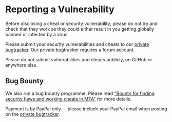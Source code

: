 # Reporting a Vulnerability

Before disclosing a cheat or security vulnerability, please do not try and check that they work
as they could either result in you getting globally banned or infected by a virus.

Please submit your security vulnerabilities and cheats to our [private bugtracker]. Our private bugtracker requires a forum account.

Please do not submit vulnerabilities and cheats publicly, on GitHub or anywhere else.

[private bugtracker]: https://forum.multitheftauto.com/forum/156-private-bugs/

## Bug Bounty

We also run a bug bounty programme. Please read
["Bounty for finding security flaws and working cheats in MTA"][bounty] for more details.

Payment is by PayPal only -- please include your PayPal email when posting on the [private bugtracker].

[bounty]: https://forum.multitheftauto.com/topic/66858-bounty-for-finding-security-flaws-and-working-cheats-in-mta/
